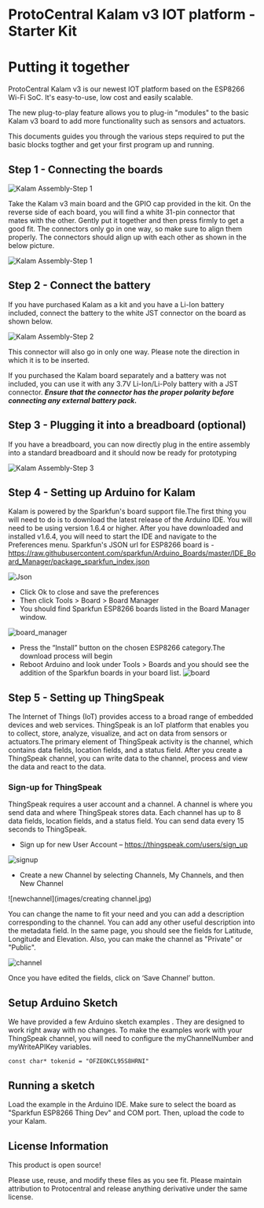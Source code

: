 # ProtoCentral Kalam v3 IOT platform - Starter Kit


# Putting it together

ProtoCentral Kalam v3 is our newest IOT platform based on the ESP8266 Wi-Fi SoC. It's easy-to-use, low cost and easily scalable. 

The new plug-to-play feature allows you to plug-in "modules" to the basic Kalam v3 board to add more functionality such as sensors and actuators.

This documents guides you through the various steps required to put the basic blocks togther and get your first program up and running.

Step 1 - Connecting the boards
--------
![Kalam Assembly-Step 1](images/kalam_assembly4.jpg)

Take the Kalam v3 main board and the GPIO cap provided in the kit. On the reverse side of each board, you will find a white 31-pin connector that mates with the other. Gently put it together and then press firmly to get a good fit. The connectors only go in one way, so make sure to align them properly. The connectors should align up with each other as shown in the below picture.

![Kalam Assembly-Step 1](images/kalam_assembly3.jpg)

Step 2 - Connect the battery
-------------------

If you have purchased Kalam as a kit and you have a Li-Ion battery included, connect the battery to the white JST connector on the board as shown below. 

![Kalam Assembly-Step 2](images/kalam_assembly5.jpg)

This connector will also go in only one way. Please note the direction in which it is to be inserted.

If you purchased the Kalam board separately and a battery was not included, you can use it with any 3.7V Li-Ion/Li-Poly battery with a JST connector. ***Ensure that the connector has the proper polarity before connecting any external battery pack.***


Step 3 - Plugging it into a breadboard (optional)
-----------------

If you have a breadboard, you can now directly plug in the entire assembly into a standard breadboard and it should now be ready for prototyping

![Kalam Assembly-Step 3](images/kalam_assembly1.jpg)


Step 4 - Setting up Arduino for Kalam
----------------------------

Kalam is powered by the Sparkfun's board support file.The first thing you will need to do is to download the latest release of the Arduino IDE. You will need to be using version 1.6.4 or higher. 
After you have downloaded and installed v1.6.4, you will need to start the IDE and navigate to the Preferences menu.
Sparkfun's  JSON url for ESP8266 board is - https://raw.githubusercontent.com/sparkfun/Arduino_Boards/master/IDE_Board_Manager/package_sparkfun_index.json

![Json](images/json.jpg)

* Click Ok to close and save the preferences
* Then click Tools > Board > Board Manager
* You should find Sparkfun ESP8266 boards listed in the Board Manager window.

 ![board_manager](images/boardmanager.png)
 
*	Press the “Install” button on the chosen ESP8266 category.The download process will begin
* Reboot Arduino and look under Tools > Boards and you should see the addition of the Sparkfun boards in your board list.
![board](images/board.png)

Step 5 - Setting up ThingSpeak
-------------------------------
The Internet of Things (IoT) provides access to a broad range of embedded devices and web services. ThingSpeak is an IoT platform that enables you to collect, store, analyze, visualize, and act on data from sensors or actuators.The primary element of ThingSpeak activity is the channel, which contains data fields, location fields, and a status field. After you create a ThingSpeak channel, you can write data to the channel, process and view the data  and react to the data.

### Sign-up for ThingSpeak

ThingSpeak requires a user account and a channel. A channel is where you send data and where ThingSpeak stores data. Each channel has up to 8 data fields, location fields, and a status field. You can send data every 15 seconds to ThingSpeak.

* Sign up for new User Account – https://thingspeak.com/users/sign_up

![signup](images/signup.jpg)

* Create a new Channel by selecting Channels, My Channels, and then New Channel

![newchannel](images/creating channel.jpg)

You can change the name to fit your need and you can add a description corresponding to the channel. You can add any other useful description into the metadata field. In the same page, you should see the fields for Latitude, Longitude and Elevation. Also, you can make the channel as "Private" or "Public".

![channel](images/channel.JPG)

Once you have edited the fields, click on ‘Save Channel’ button.

Setup Arduino Sketch
--------------------

We have provided a few Arduino sketch examples . They are designed to work right away with no changes.  To make the examples work with your ThingSpeak channel, you will need to configure the myChannelNumber and myWriteAPIKey variables.

  ```
const char* tokenid = "OFZEOKCL95S8HRNI"

  ```
Running a sketch
----------------
Load the example in the Arduino IDE. Make sure to select the board as "Sparkfun ESP8266 Thing Dev"  and COM port. Then, upload the code to your Kalam.

License Information
-------------------
This product is open source!

Please use, reuse, and modify these files as you see fit. Please maintain attribution to Protocentral and release anything derivative under the same license.
